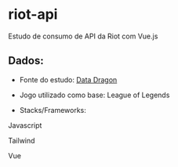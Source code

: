 # riot-api
Estudo de consumo de API da Riot com Vue.js

## Dados:

- Fonte do estudo: [Data Dragon](https://developer.riotgames.com/docs/lol)

- Jogo utilizado como base: League of Legends

- Stacks/Frameworks:

Javascript

Tailwind

Vue
